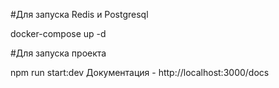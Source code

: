 #Для запуска Redis и Postgresql

docker-compose up -d

#Для запуска проекта

npm run start:dev
Документация - http://localhost:3000/docs
